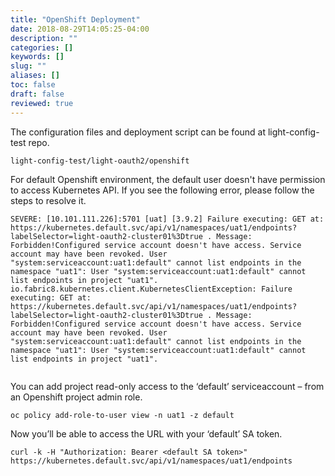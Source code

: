 ```yaml
---
title: "OpenShift Deployment"
date: 2018-08-29T14:05:25-04:00
description: ""
categories: []
keywords: []
slug: ""
aliases: []
toc: false
draft: false
reviewed: true
---
```


The configuration files and deployment script can be found at light-config-test repo. 

```
light-config-test/light-oauth2/openshift
```

For default Openshift environment, the default user doesn't have permission to access Kubernetes API. If you see the following error, please follow the steps to resolve it. 

```
SEVERE: [10.101.111.226]:5701 [uat] [3.9.2] Failure executing: GET at: https://kubernetes.default.svc/api/v1/namespaces/uat1/endpoints?labelSelector=light-oauth2-cluster01%3Dtrue . Message: Forbidden!Configured service account doesn't have access. Service account may have been revoked. User "system:serviceaccount:uat1:default" cannot list endpoints in the namespace "uat1": User "system:serviceaccount:uat1:default" cannot list endpoints in project "uat1".
io.fabric8.kubernetes.client.KubernetesClientException: Failure executing: GET at: https://kubernetes.default.svc/api/v1/namespaces/uat1/endpoints?labelSelector=light-oauth2-cluster01%3Dtrue . Message: Forbidden!Configured service account doesn't have access. Service account may have been revoked. User "system:serviceaccount:uat1:default" cannot list endpoints in the namespace "uat1": User "system:serviceaccount:uat1:default" cannot list endpoints in project "uat1".
 
```

You can add project read-only access to the ‘default’ serviceaccount – from an Openshift project admin role. 

```
oc policy add-role-to-user view -n uat1 -z default
```
 
Now you’ll be able to access the URL with your ‘default’ SA token.
 
``` 
curl -k -H "Authorization: Bearer <default SA token>" https://kubernetes.default.svc/api/v1/namespaces/uat1/endpoints
```



